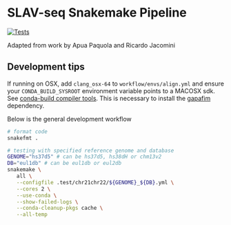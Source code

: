 # SLAV-seq Snakemake Pipeline

[![Tests](https://github.com/mikecuoco/sz_slavseq/actions/workflows/main.yml/badge.svg)](https://github.com/mikecuoco/sz_slavseq/actions/workflows/main.yml)

Adapted from work by Apua Paquola and Ricardo Jacomini

## Development tips

If running on OSX, add `clang_osx-64` to `workflow/envs/align.yml` and ensure your `CONDA_BUILD_SYSROOT` environment variable points to a MACOSX sdk. See [conda-build compiler tools](https://docs.conda.io/projects/conda-build/en/latest/resources/compiler-tools.html). This is necessary to install the [gapafim](https://github.com/apuapaquola/gapafim) dependency.

Below is the general development workflow

```bash
# format code
snakefmt .

# testing with specified reference genome and database
GENOME="hs37d5" # can be hs37d5, hs38dH or chm13v2
DB="eul1db" # can be eul1db or eul2db
snakemake \
   all \
   --configfile .test/chr21chr22/${GENOME}_${DB}.yml \
   --cores 2 \
   --use-conda \
   --show-failed-logs \
   --conda-cleanup-pkgs cache \
   --all-temp
```
